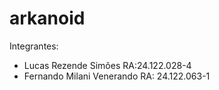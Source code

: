 # arkanoid
 
Integrantes:
- Lucas Rezende Simões RA:24.122.028-4
- Fernando Milani Venerando RA: 24.122.063-1
